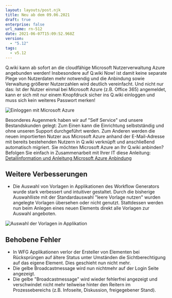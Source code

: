 ```yaml
---
layout: layouts/post.njk
title: Neu ab dem 09.06.2021
draft: true
enterprise: false
url_name: rn-512
date: 2021-06-07T15:09:52.968Z
version:
  - "5.12"
tags:
  - v5.12
---
```

Q.wiki kann ab sofort an die cloudfähige Microsoft Nutzerverwaltung Azure angebunden werden! Insbesondere auf Q.wiki Now! ist damit keine separate Plege von Nutzerdaten mehr notwendig und die Anbindung sowie Verwaltung größerer Nutzerzahlen wird deutlich vereinfacht. Und nicht nur das:  Ist der Nutzer einmal bei Microsoft Azure (z.B. Office 365) angemeldet, kann er sich mit nur einem Knopfdruck sicher ins Q.wiki einloggen und muss sich kein weiteres Passwort merken!

![](/images/2021-06-07-15_20_26-window.png "Einloggen mit Microsoft Azure")

Besonderes Augenmerk haben wir auf "Self Service" und unsere Bestandskunden gelegt: Zum Einen kann die Einrichtung selbstständig und ohne unseren Support durchgeführt werden. Zum Anderen werden die neuen importierten Nutzer aus Microsoft Azure anhand der E-Mail-Adresse mit bereits bestehenden Nutzern in Q.wiki verknüpft und anschließend automatisch migriert. Sie möchten Microsoft Azure an Ihr Q.wiki anbinden? Befolgen Sie einfach in Zusammenarbeit mit Ihrer IT diese Anleitung: [Detailinformation und Anleitung Microsoft Azure Anbindung](https://releases.modell-aachen.de/faq/microsoft-azure.html)

## Weitere Verbesserungen

* Die Auswahl von Vorlagen in Applikationen des Workflow Generators wurde stark verbessert und intuitiver gestaltet. Durch die bisherige Auswahlliste mit der Standardauswahl "leere Vorlage nutzen" wurden angelegte Vorlagen übersehen oder nicht genutzt.  Stattdessen werden nun beim Anlegen eines neuen Elements direkt alle Vorlagen zur Auswahl angeboten.

![](/images/wfg-vorlagen.png "Auswahl der Vorlagen in Applikation")

## Behobene Fehler

* In WFG Applikationen verlor der Ersteller von Elementen bei Rücksprüngen auf ältere Status unter Umständen die Sichtberechtigung auf das eigene Element. Dies geschieht nun nicht mehr.
* Die gelbe Broadcastmessage wird nun nichtmehr auf der Login Seite angezeigt.
* Die gelbe "Broadcastmessage" wird wieder fehlerfrei angezeigt und verschwindet nicht mehr teilweise hinter den Reitern im Prozessebereichs (z.B. Infoseite, Diskussion, freigegebener Stand).